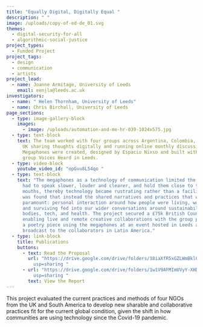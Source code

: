 ```yaml
---
title: "Equally Digital, Digitally Equal "
description: " "
image: /uploads/copy-of-ed-de_01.svg
themes:
  - digital-security-for-all
  - algorithmic-social-justice
project_types:
  - Funded Project
project_tags:
  - design
  - communication
  - artists
project_lead:
  - name: Joanne Armitage, University of Leeds
    email: eenjla@leeds.ac.uk
investigators:
  - name: " Helen Thornham, University of Leeds"
  - name: Chris Birchall, University of Leeds
page_sections:
  - type: image-gallery-block
    images:
      - image: /uploads/automation-and-me-hr-039-1024x575.jpg
  - type: text-block
    text: The team worked with four groups across Argentina, Colombia, Mexico, and
      UK sharing thoughts digitally and running online monthly discussions.
      Megaphones were created, designed by Espacio Nixso and built with poetry
      group Voices Heard in Leeds.
  - type: video-block
    youtube_video_id: "opGvu8L54qo "
  - type: text-block
    text: "The megaphones as a technology of communication limited the poets – they
      had to speak slower, louder and clearer, and hold them close to their
      mouths, thereby technology became rustrating rather than a facilitator. It
      was found that instead the shared narratives and practices that were
      paramount: personal interaction around how people were living, working,
      and surviving fed into our wider conversations around sustainability,
      bodies, tech, and health. The project secured a £75k British Council grant
      enabling live and remote creative collaborations with the group performing
      a poetry piece using the megaphones at an event hosted in Leeds and
      broadcast to the collaborators in Latin America."
  - type: link-block
    title: Publications
    buttons:
      - text: Read the Proposal
        url: "https://drive.google.com/drive/folders/18iaXfR5xGZLWmBkl6to38KW9XgmwLri-?\
          usp=sharing "
      - url: "https://drive.google.com/drive/folders/1w1V9AFMImUVyY-XHDae5ozrlE6dT60if?\
          usp=sharing "
        text: View the Report
---
```

This project evaluated the current practices and methods of four NGOs from the UK and South America to develop new sharable and collaborative practices fit for the current global condition, given the shift in how communities are using technology since the Covid-19 pandemic.